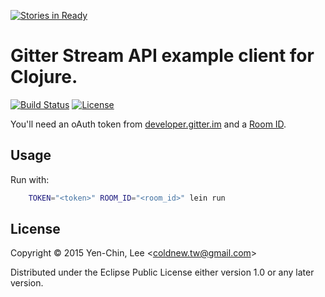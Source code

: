 [![Stories in Ready](https://badge.waffle.io/clojure-tw/gitter-clojure-stream.png?label=ready&title=Ready)](https://waffle.io/clojure-tw/gitter-clojure-stream)
# Gitter Stream API example client for Clojure.
[![Build Status](https://travis-ci.org/clojure-tw/gitter-clojure-stream.svg?branch=master)](https://travis-ci.org/clojure-tw/gitter-clojure-stream)
[![License](http://img.shields.io/badge/license-Eclipse-blue.svg?style=flat)](https://www.eclipse.org/legal/epl-v10.html)

You'll need an oAuth token from [developer.gitter.im](https://developer.gitter.im/) and a [Room ID](https://developer.gitter.im/docs/rooms-resource).

## Usage

Run with:
```sh
    TOKEN="<token>" ROOM_ID="<room_id>" lein run
```
## License

Copyright © 2015 Yen-Chin, Lee <<coldnew.tw@gmail.com>>

Distributed under the Eclipse Public License either version 1.0 or any later version.
